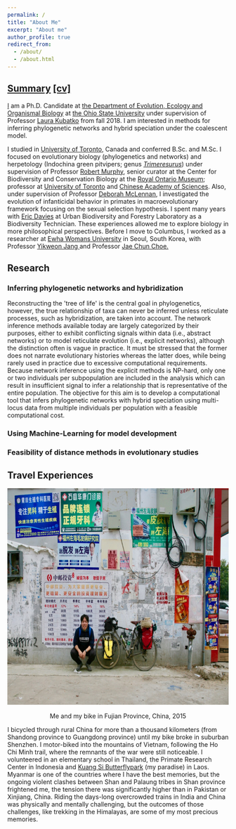 ```yaml
---
permalink: /
title: "About Me"
excerpt: "About me"
author_profile: true
redirect_from: 
  - /about/
  - /about.html
---
```


## <a href="as.html" target="popup" onclick="window.open('../html-link.htm','name','width=600,height=400')">Summary</a> <a href="/cv/cv.pdf" target="_blank">[cv]</a>

<div>
<p><a href="https://eeob.osu.edu/people/kong.362">I</a> am a Ph.D. Candidate at <a href="https://eeob.osu.edu">the Department of Evolution, Ecology and Organismal Biology</a> at&nbsp;<a href="https://www.osu.edu">the Ohio State University</a> under supervision of Professor&nbsp;<a href="https://www.asc.ohio-state.edu/kubatko.2/">Laura Kubatko</a> from fall 2018. I am interested&nbsp;in methods for inferring phylogenetic networks and hybrid speciation under the coalescent model.</p>
<p>I studied in&nbsp;<a href="https://www.utoronto.ca">University of Toronto</a>, Canada and conferred B.Sc. and M.Sc. I focused on evolutionary biology (phylogenetics and networks) and herpetology (Indochina green pitvipers; genus&nbsp;<i><a href="https://en.wikipedia.org/wiki/Trimeresurus">Trimeresurus</a></i>) under supervision of Professor&nbsp;<a href="http://labs.eeb.utoronto.ca/murphy/Starter.html">Robert Murphy</a>, senior curator at the Center for Biodiversity and Conservation Biology at the <a href="https://www.rom.on.ca/en">Royal Ontario Museum</a>; professor at <a href="https://www.utoronto.ca">University of Toronto</a> and <a href="http://english.cas.cn">Chinese Academy of Sciences</a>. Also, under supervision of Professor <a href="http://www.eeb.utoronto.ca/people/d-faculty/Mclennan.htm">Deborah McLennan</a>, I investigated the evolution of infanticidal behavior in primates in macroevolutionary framework focusing on the sexual selection hypothesis. I spent many years with <a href="http://ericdavies.ca">Eric Davies</a> at Urban Biodiversity and Forestry Laboratory as a Biodiversity Technician. These experiences allowed me to explore biology in more philosophical perspectives. Before I move to Columbus, I worked as a researcher&nbsp;at <a href="http://www.ewha.ac.kr">Ewha Womans University</a> in Seoul, South Korea, with Professor <a href="https://animalcomm.net">Yikweon Jang </a>and Professor <a href="https://mcz.harvard.edu/people/jae-chun-choe">Jae Chun Choe.</a></p>
</div>

## Research 

### Inferring phylogenetic networks and hybridization

Reconstructing the 'tree of life' is the central goal in phylogenetics, however, the true relationship of taxa can never be inferred unless reticulate processes, such as hybridization, are taken into account. The network inference methods available today are largely categorized by their purposes, either to exhibit conflicting signals within data (i.e., abstract networks) or to model reticulate evolution (i.e., explicit networks), although the distinction often is vague in practice. It must be stressed that the former does not narrate evolutionary histories whereas the latter does, while being rarely used in practice due to excessive computational requirements. Because network inference using the explicit methods is NP-hard, only one or two individuals per subpopulation are included in the analysis which can result in insufficient signal to infer a relationship that is representative of the entire population. The objective for this aim is to develop a computational tool that infers phylogenetic networks with hybrid speciation using multi-locus data from multiple individuals per population with a feasible computational cost. 

### Using Machine-Learning for model development

### Feasibility of distance methods in evolutionary studies

## Travel Experiences

<center><p align="center">
  <img width="739" height="493" src="/images/img_9822-1.jpg"><figcaption>Me and my bike in Fujian Province, China, 2015</figcaption>
</p></center>

<p>I bicycled through rural China for more than a thousand kilometers (from Shandong province to Guangdong province) until my bike broke in suburban Shenzhen. I motor-biked into the mountains of Vietnam, following the Ho Chi Minh trail, where the remnants of the war were still noticeable. I volunteered in an elementary school in Thailand, the Primate Research Center in Indonesia and <a href="https://www.facebook.com/Laos.Kuang.Si.Butterflypark/">Kuang Si Butterflypark</a>&nbsp;(my paradise) in Laos. Myanmar is one of the countries where I have the best memories, but the ongoing violent clashes between Shan and Palaung tribes in Shan province frightened me, the tension there was significantly higher than in Pakistan or Xinjiang, China. Riding the days-long overcrowded trains in India and China was physically and mentally challenging, but the outcomes of those challenges, like trekking in the Himalayas, are some of my most precious memories.</p>

<p style="text-align:left"><script type="text/javascript" src="//rf.revolvermaps.com/0/0/6.js?i=5f7qb9psyf3&amp;m=2&amp;c=ff0000&amp;cr1=ffffff&amp;f=arial&amp;l=1&amp;s=300" async="async"></script> </p> 
